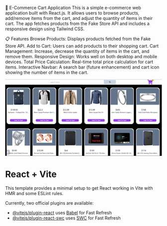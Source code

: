 🛒 E-Commerce Cart Application
This is a simple e-commerce web application built with React.js. It allows users to browse products, add/remove items from the cart, and adjust the quantity of items in their cart. The app fetches products from the Fake Store API and includes a responsive design using Tailwind CSS.

📋 Features
Browse Products: Displays products fetched from the Fake Store API.
Add to Cart: Users can add products to their shopping cart.
Cart Management: Increase, decrease the quantity of items in the cart, and remove them.
Responsive Design: Works well on both desktop and mobile devices.
Total Price Calculation: Real-time total price calculation for cart items.
Interactive Navbar: A search bar (future enhancement) and cart icon showing the number of items in the cart.

![Screenshot Title](Screenshot.png)

# React + Vite

This template provides a minimal setup to get React working in Vite with HMR and some ESLint rules.

Currently, two official plugins are available:

- [@vitejs/plugin-react](https://github.com/vitejs/vite-plugin-react/blob/main/packages/plugin-react/README.md) uses [Babel](https://babeljs.io/) for Fast Refresh
- [@vitejs/plugin-react-swc](https://github.com/vitejs/vite-plugin-react-swc) uses [SWC](https://swc.rs/) for Fast Refresh
